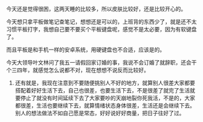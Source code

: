 今天还是觉得很困，这两天睡的比较多，所以皮肤比较好，还是比较开心的。

今天想只拿平板做笔记查笔记，想想还是可以的，上班背的东西少了，就是还不太习惯平板打字，我想自己要不要买个平板键盘呢，感觉不是太必要，因为有软键盘了。

而且平板是和手机一样的安卓系统，用硬键盘也不合适，应该是的。

今天大领导叶文林问了我五一请假回家订婚的事，我说不会订婚了就辞职，还会干个三四年，就感觉怎么说都不对，现在想想不说反而比较好。

1. 还有就是，我现在注意到不要随便挑别人不好的地方，就算别人很差大家都要搭配着好好生活下去，自己也很差，也要生活下去，不是很差了就完了生活就要停止了就没有时间延续下去了大家要吵的天崩地裂你死我活，不是的，大家都很差，生活也要继续下去，就算情绪状态身体很差，生活还是会继续下去。别人的想法做法不如自己愿是常态，好好说好好商量，把日子往好了过。